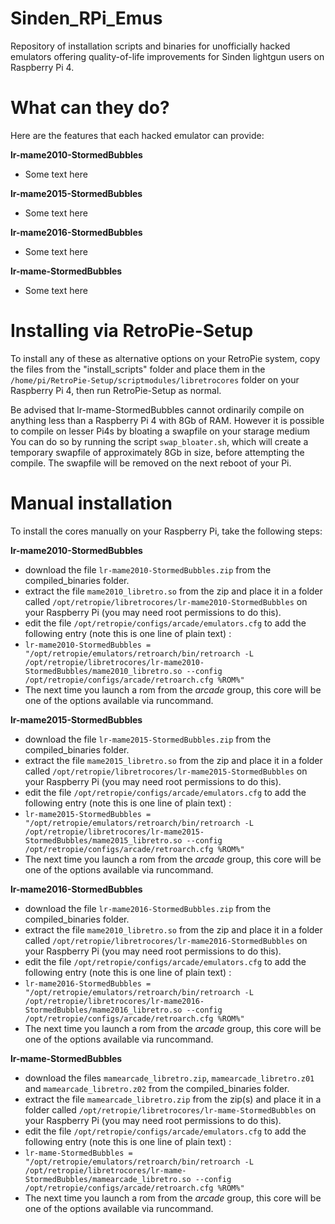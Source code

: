 # Sinden_RPi_Emus
Repository of installation scripts and binaries for unofficially hacked emulators offering quality-of-life improvements for Sinden lightgun users on Raspberry Pi 4.



# What can they do?
Here are the features that each hacked emulator can provide:

**lr-mame2010-StormedBubbles** 
- Some text here

**lr-mame2015-StormedBubbles** 
- Some text here

**lr-mame2016-StormedBubbles** 
- Some text here

**lr-mame-StormedBubbles** 
- Some text here



# Installing via RetroPie-Setup
To install any of these as alternative options on your RetroPie system, copy the files from the "install_scripts" folder and place them in the ```/home/pi/RetroPie-Setup/scriptmodules/libretrocores``` folder on your Raspberry Pi 4, then run RetroPie-Setup as normal.

Be advised that lr-mame-StormedBubbles cannot ordinarily compile on anything less than a Raspberry Pi 4 with 8Gb of RAM. However it is possible to compile on lesser Pi4s by bloating a swapfile on your starage medium You can do so by running the script `swap_bloater.sh`, which will create a temporary swapfile of approximately 8Gb in size, before attempting the compile.  The swapfile will be removed on the next reboot of your Pi.



# Manual installation
To install the cores manually on your Raspberry Pi, take the following steps:

**lr-mame2010-StormedBubbles** 
- download the file `lr-mame2010-StormedBubbles.zip` from the compiled_binaries folder.
- extract the file `mame2010_libretro.so` from the zip and place it in a folder called `/opt/retropie/libretrocores/lr-mame2010-StormedBubbles` on your Raspberry Pi (you may need root permissions to do this).
- edit the file `/opt/retropie/configs/arcade/emulators.cfg` to add the following entry (note this is one line of plain text) :
- `lr-mame2010-StormedBubbles = "/opt/retropie/emulators/retroarch/bin/retroarch -L /opt/retropie/libretrocores/lr-mame2010-StormedBubbles/mame2010_libretro.so --config /opt/retropie/configs/arcade/retroarch.cfg %ROM%"`
- The next time you launch a rom from the _arcade_ group, this core will be one of the options available via runcommand.


**lr-mame2015-StormedBubbles** 
- download the file `lr-mame2015-StormedBubbles.zip` from the compiled_binaries folder.
- extract the file `mame2015_libretro.so` from the zip and place it in a folder called `/opt/retropie/libretrocores/lr-mame2015-StormedBubbles` on your Raspberry Pi (you may need root permissions to do this).
- edit the file `/opt/retropie/configs/arcade/emulators.cfg` to add the following entry (note this is one line of plain text) :
- `lr-mame2015-StormedBubbles = "/opt/retropie/emulators/retroarch/bin/retroarch -L /opt/retropie/libretrocores/lr-mame2015-StormedBubbles/mame2015_libretro.so --config /opt/retropie/configs/arcade/retroarch.cfg %ROM%"`
- The next time you launch a rom from the _arcade_ group, this core will be one of the options available via runcommand.


**lr-mame2016-StormedBubbles** 
- download the file `lr-mame2016-StormedBubbles.zip` from the compiled_binaries folder.
- extract the file `mame2010_libretro.so` from the zip and place it in a folder called `/opt/retropie/libretrocores/lr-mame2016-StormedBubbles` on your Raspberry Pi (you may need root permissions to do this).
- edit the file `/opt/retropie/configs/arcade/emulators.cfg` to add the following entry (note this is one line of plain text) :
- `lr-mame2016-StormedBubbles = "/opt/retropie/emulators/retroarch/bin/retroarch -L /opt/retropie/libretrocores/lr-mame2016-StormedBubbles/mame2016_libretro.so --config /opt/retropie/configs/arcade/retroarch.cfg %ROM%"`
- The next time you launch a rom from the _arcade_ group, this core will be one of the options available via runcommand.


**lr-mame-StormedBubbles** 
- download the files `mamearcade_libretro.zip`, `mamearcade_libretro.z01` and `mamearcade_libretro.z02` from the compiled_binaries folder.
- extract the file ``mamearcade_libretro.zip`` from the zip(s) and place it in a folder called `/opt/retropie/libretrocores/lr-mame-StormedBubbles` on your Raspberry Pi (you may need root permissions to do this).
- edit the file `/opt/retropie/configs/arcade/emulators.cfg` to add the following entry (note this is one line of plain text) :
- `lr-mame-StormedBubbles = "/opt/retropie/emulators/retroarch/bin/retroarch -L /opt/retropie/libretrocores/lr-mame-StormedBubbles/mamearcade_libretro.so --config /opt/retropie/configs/arcade/retroarch.cfg %ROM%"`
- The next time you launch a rom from the _arcade_ group, this core will be one of the options available via runcommand.
